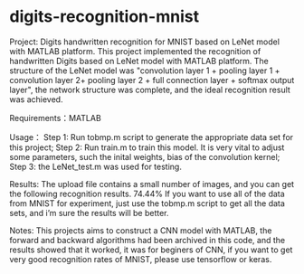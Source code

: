 # digits-recognition-mnist
Project:
Digits handwritten recognition for MNIST based on LeNet model with MATLAB platform.
This project implemented the recognition of handwritten Digits based on LeNet model with MATLAB platform. The structure of the LeNet model was "convolution layer 1 + pooling layer 1 + convolution layer 2+ pooling layer 2 + full connection layer + softmax output layer", the network structure was complete, and the ideal recognition result was achieved.

Requirements：MATLAB

Usage：
Step 1: Run tobmp.m script to generate the appropriate data set for this project;
Step 2: Run train.m to train this model. It is very vital to adjust some parameters, such the inital weights, bias of the convolution kernel;
Step 3: the LeNet_test.m was used for testing.

Results:
The upload file contains a small number of images, and you can get the following recognition results. 
74.44%
If you want to use all of the data from MNIST for experiment, just use the tobmp.m script to get all the data sets, and i’m sure the results will be better.


Notes:
This projects aims to construct a CNN model with MATLAB, the forward and backward algorithms had been archived in this code, and the results showed that it worked, it was for beginers of CNN, if you want to get very good recognition rates of MNIST, please use tensorflow or keras.
